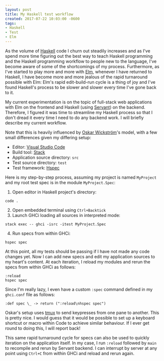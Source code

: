 ```yaml
---
layout: post
title: My Haskell test workflow
created: 2017-07-22 10:03:00 -0600
tags:
- Haskell
- Test
- Elm
---
```

As the volume of [Haskell][haskell] code I churn out steadily increases and as I've spend more time figuring out the best way to teach Haskell programming and the Haskell programming workflow to people new to the language, I've become aware of some of the shortcomings of my process. Furthermore, as I've started to play more and more with [Elm][elm-lang], whenever I have returned to Haskell, I have become more and more jealous of the rapid turnaround possible with Elm: Elm's rapid edit-build-run cycle is a thing of joy and I've found Haskell's process to be slower and slower every time I've gone back to it.

My current experimentation is on the topic of full-stack web applications with Elm on the frontend and Haskell (using [Servant]) on the backend. Therefore, I figured it was time to streamline my Haskell process so that I don't dread it every time I need to do any backend work. I will briefly describe my current workflow.

Note that this is heavily influenced by [Oskar Wickstr&ouml;m][wickstrom]'s model, with a few small differences given my differing setup:

* Editor: [Visual Studio Code][vscode]
* Build tool: [Stack][stack]
* Application source directory: `src`
* Test source directory: `test`
* Test framework: [Hspec][hspec]

Here is my step-by-step process, assuming my project is named `MyProject` and my root test spec is in the module `MyProject.Spec`:

1. Open editor in Haskell project's directory:
```
code .
```
2. Open embedded terminal using `Ctrl+Backtick`
3. Launch GHCi loading all sources in interpreted mode:
```
stack exec -- ghci -isrc -itest MyProject.Spec
```
4. Run specs from within GHCi:
```
hspec spec
```

At this point, all my tests should be passing if I have not made any code changes yet. Now I can add new specs and edit my application sources to my heart's content. At each iteration, I reload my modules and rerun the specs from within GHCi as follows:

```
:reload
hspec spec
```

Since I'm really lazy, I even have a custom `:spec` command defined in my `ghci.conf` file as follows:

```
:def spec \_ -> return (":reload\nhspec spec")
```

Oskar's setup uses [tmux][tmux] to send keypresses from one pane to another. This is pretty nice. I would guess that it would be possible to set up a keyboard shortcut or macro within Code to achieve similar behaviour. If I ever get round to doing this, I will report back!

This same rapid turnaround cycle for specs can also be used to quickly iteration on the application itself. In my case, I run `:reload` followed by `main` to recompile and rerun by Servant backend. I can interrupt by server at any point using `Ctrl+C` from within GHCi and reload and rerun again.

[elm-lang]: http://elm-lang.org/
[haskell]: http://haskell.org/
[hspec]: https://hspec.github.io/
[servant]: http://hackage.haskell.org/package/servant
[stack]: https://haskellstack.org/
[tmux]: https://tmux.github.io/
[vscode]: https://www.google.com/url?sa=t&rct=j&q=&esrc=s&source=web&cd=1&cad=rja&uact=8&ved=0ahUKEwj895a8pJ3VAhUP32MKHeAWC8AQFggmMAA&url=https%3A%2F%2Fcode.visualstudio.com%2F&usg=AFQjCNFJKyN71_pTGlo3tbjTpAWVghKtHg
[wickstrom]: https://wickstrom.tech/programming/2016/04/19/a-faster-test-workflow-for-haskell.html
